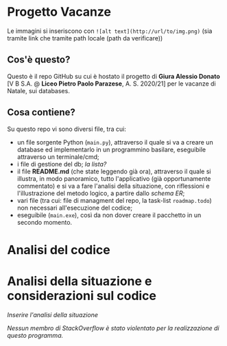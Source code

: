 # Progetto Vacanze
Le immagini si inseriscono con `![alt text](http://url/to/img.png)` (sia tramite link che tramite path locale (path da verificare))
## Cos'è questo?
Questo è il repo GitHub su cui è hostato il progetto di **Giura Alessio Donato** [V B S.A. @ __Liceo Pietro Paolo Parazese__, A. S. 2020/21] per le vacanze di Natale, sui databases.

## Cosa contiene?
Su questo repo vi sono diversi file, tra cui:
* un file sorgente Python (`main.py`), attraverso il quale si va a creare un database ed implementarlo in un programmino basilare, eseguibile attraverso un terminale/cmd;
* i file di gestione del db; _la lista?_
* il file **README.md** (che state leggendo già ora), attraverso il quale si illustra, in modo panoramico, tutto l'applicativo (già opportunamente commentato) e si va a fare l'analisi della situazione, con riflessioni e l'illustrazione del metodo logico, a partire dallo _schema ER_;
* vari file (tra cui: file di managment del repo, la task-list `roadmap.todo`) non necessari all'esecuzione del codice;
* eseguibile (`main.exe`), così da non dover creare il pacchetto in un secondo momento.

# Analisi del codice

# Analisi della situazione e considerazioni sul codice
_Inserire l'analisi della situazione_

_Nessun membro di StackOverflow è stato violentato per la realizzazione di questo programma._
